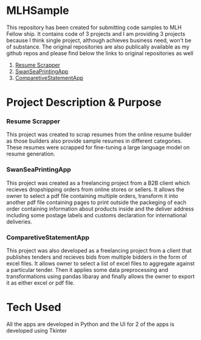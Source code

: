 # MLHSample

This repository has been created for submitting code samples to MLH Fellow ship. It contains code of 3 projects and I am providing 3 projects because I think single project, although achieves business need, won't be of substance. The original repositories are also publically available as my github repos and please find below the links to original repositories as well

1. [Resume Scrapper](https://github.com/aamiralidev/ResumeScrapper)
2. [SwanSeaPrintingApp](https://github.com/aamiralidev/SwanSeaPrintingApp)
3. [ComparetiveStatementApp](https://github.com/aamiralidev/ComparetiveStatementApp)

# Project Description & Purpose

### Resume Scrapper 
This project was created to scrap resumes from the online resume builder as those builders also provide sample resumes in different categories. These resumes were scrapped for fine-tuning a large language model on resume generation.

### SwanSeaPrintingApp
This project was created as a freelancing project from a B2B client which recieves dropshipping orders from online stores or sellers. It allows the owner to select a pdf file containing multiple orders, transform it into another pdf file containing pages to print outside the packeging of each order containing information about products inside and the deliver address including some postage labels and customs declaration for international deliveries. 

### ComparetiveStatementApp
This project was also developed as a freelancing project from a client that publishes tenders and recieves bids from multiple bidders in the form of excel files. It allows owner to select a list of excel files to aggregate against a particular tender. Then it applies some data preprocessing and transformations using pandas libaray and finally allows the owner to export it as either excel or pdf file. 

# Tech Used
All the apps are developed in Python and the UI for 2 of the apps is developed using Tkinter
